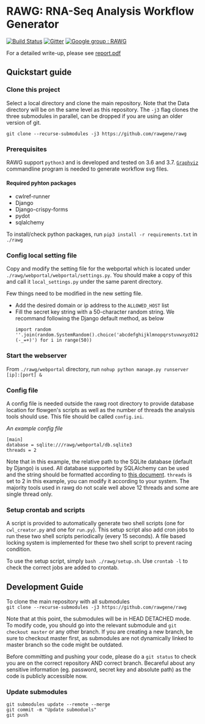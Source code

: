 # RAWG: RNA-Seq Analysis Workflow Generator
[![Build Status](https://travis-ci.com/rawgene/cwl.svg?branch=master)](https://travis-ci.com/rawgene/cwl)
[![Gitter](https://badges.gitter.im/rawgene/rawg.svg)](https://gitter.im/rawgene/rawg?utm_source=badge&utm_medium=badge&utm_campaign=pr-badge)
[![Google group : RAWG](https://img.shields.io/badge/Google%20Group-RAWG-blue.svg)](https://groups.google.com/forum/#!forum/rawgene)

For a detailed write-up, please see [report.pdf](https://github.com/rawgene/rawg/blob/master/doc/RNASeq_report_CC.pdf)


## Quickstart guide

### Clone this project
Select a local directory and clone the main repository. Note that the Data directory will be on the same level as this repository. The `-j3` flag clones the three submodules in parallel, can be dropped if you are using an older version of git.  
  
```git clone --recurse-submodules -j3 https://github.com/rawgene/rawg```

### Prerequisites
RAWG support `python3` and is developed and tested on 3.6 and 3.7. [`Graphviz`](https://www.graphviz.org/download/) commandline program is needed to generate workflow svg files.

#### Required pyhton packages
* cwlref-runner
* Django
* Django-crispy-forms
* pydot
* sqlalchemy

To install/check python packages, run `pip3 install -r requirements.txt` in `./rawg`

### Config local setting file
Copy and modify the setting file for the webportal which is located under `./rawg/webportal/webportal/settings.py`. You should make a copy of this and call it `local_settings.py` under the same parent directory.  
  
Few things need to be modified in the new setting file.
  * Add the desired domain or ip address to the `ALLOWED_HOST` list
  * Fill the secret key string with a 50-character random string. We recommand following the Django default method, as below  
    ```
    import random
    ''.join(random.SystemRandom().choice('abcdefghijklmnopqrstuvwxyz0123456789!@#$%^&*(-_=+)') for i in range(50))
    ```

### Start the webserver
From `./rawg/webportal` directory, run `nohup python manage.py runserver [ip]:[port] &`

### Config file
A config file is needed outside the rawg root directory to provide database location for flowgen's scripts as well as the number of threads the analysis tools should use. This file should be called `config.ini`.

_An example config file_
```
[main]
database = sqlite:///rawg/webportal/db.sqlite3
threads = 2
```
Note that in this example, the relative path to the SQLite database (default by Django) is used. All database supported by SQLAlchemy can be used and the string should be formatted according to [this document](https://docs.sqlalchemy.org/en/latest/core/engines.html#supported-databases). `threads` is set to 2 in this example, you can modify it according to your system. The majority tools used in rawg do not scale well above 12 threads and some are single thread only.

### Setup crontab and scripts
A script is provided to automatically generate two shell scripts (one for `cwl_creator.py` and one for `run.py`). This setup script also add cron jobs to run these two shell scripts periodically (every 15 seconds). A file based locking system is implemented for these two shell script to prevent racing condition.  
  
To use the setup script, simply `bash ./rawg/setup.sh`. Use `crontab -l` to check the correct jobs are added to crontab.

</p></details>

## Development Guide
To clone the main repository with all submodules  
`git clone --recurse-submodules -j3 https://github.com/rawgene/rawg`
  
Note that at this point, the submodules will be in HEAD DETACHED mode. To modify code, you should go into the relevant submodule and `git checkout master` or any other branch. If you are creating a new branch, be sure to checkout master first, as submodules are not dynamically linked to master branch so the code might be outdated.
  
Before committing and pushing your code, please do a `git status` to check you are on the correct repository AND correct branch. Becareful about any sensitive information (eg. password, secret key and absolute path) as the code is publicly accessible now.
  
### Update submodules
```
git submodules update --remote --merge
git commit -m "Update submoduels"
git push
```
